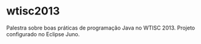 wtisc2013
=========

Palestra sobre boas práticas de programação Java no WTISC 2013. Projeto configurado no Eclipse Juno.


